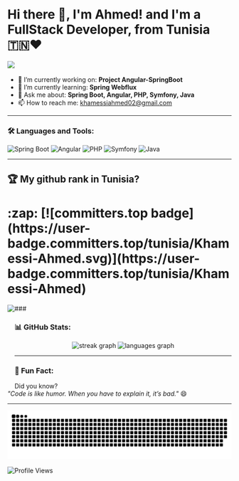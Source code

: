 <h1> Hi there 👋, I'm Ahmed! and I'm a FullStack Developer, from Tunisia 🇹🇳♥️</h1>

<img src="https://media.giphy.com/media/hvRJCLFzcasrR4ia7z/giphy.gif" width="30px">

- 🔭 I’m currently working on: **Project Angular-SpringBoot**
- 🌱 I’m currently learning: **Spring Webflux**
- 💬 Ask me about: **Spring Boot, Angular, PHP, Symfony, Java**
- 📫 How to reach me: [khamessiahmed02@gmail.com](mailto:khamessiahmed02@gmail.com)

---

### 🛠️ Languages and Tools:

![Spring Boot](https://img.shields.io/badge/Spring_Boot-6DB33F?style=for-the-badge&logo=spring-boot&logoColor=white)
![Angular](https://img.shields.io/badge/Angular-DD0031?style=for-the-badge&logo=angular&logoColor=white)
![PHP](https://img.shields.io/badge/PHP-777BB4?style=for-the-badge&logo=php&logoColor=white)
![Symfony](https://img.shields.io/badge/Symfony-000000?style=for-the-badge&logo=symfony&logoColor=white)
![Java](https://img.shields.io/badge/Java-ED8B00?style=for-the-badge&logo=java&logoColor=white)

---
## 🏆 My github rank in Tunisia?
<h1>
:zap: [![committers.top badge](https://user-badge.committers.top/tunisia/Khamessi-Ahmed.svg)](https://user-badge.committers.top/tunisia/Khamessi-Ahmed)
</h1>
###

<img align="left" height="180" src="https://media.licdn.com/dms/image/D4D03AQE3QiUrGlAi7g/profile-displayphoto-shrink_400_400/0/1719959673849?e=1725494400&v=beta&t=FQ-uadwL8colDkpLGytGaVlcASrMcKVWlwwSU9WFuI4"  />

###
###

### 📊 GitHub Stats:

<div align="center">
  <img src="https://streak-stats.demolab.com?user=Khamessi-Ahmed&locale=en&mode=daily&theme=aura&hide_border=false&border_radius=5" height="150" alt="streak graph"  />
  <img src="https://github-readme-stats.vercel.app/api/top-langs?username=Khamessi-Ahmed&locale=en&hide_title=false&layout=compact&card_width=320&langs_count=5&theme=aura&hide_border=false" height="150" alt="languages graph"  />
</div>

---

### 🌟 Fun Fact:  
Did you know?  
_"Code is like humor. When you have to explain it, it’s bad."_ 😄

---

<img src="https://raw.githubusercontent.com/ahmedkhammassi/ahmedkhammassi/output/snake.svg" alt="Snake animation" />

![Profile Views](https://komarev.com/ghpvc/?username=ahmedkhammassi&color=blue&style=flat)
